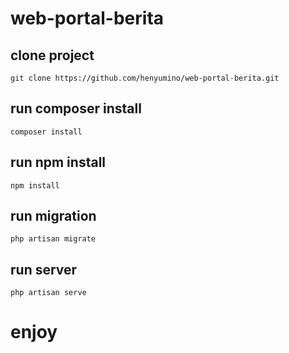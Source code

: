 # web-portal-berita

## clone project

```
git clone https://github.com/henyumino/web-portal-berita.git
```
## run composer install

```
composer install
```

## run npm install

```
npm install
```

## run migration

```
php artisan migrate
```

## run server

```
php artisan serve
```

# enjoy
